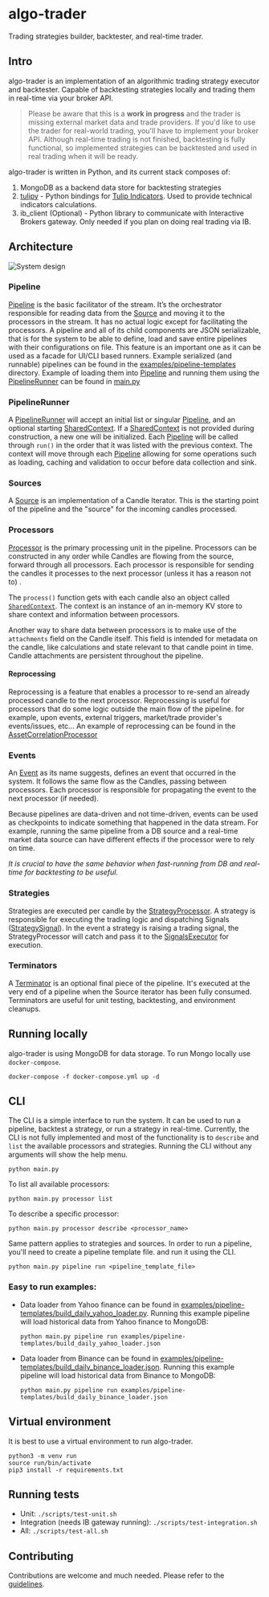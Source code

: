 # algo-trader

Trading strategies builder, backtester, and real-time trader.

## Intro

algo-trader is an implementation of an algorithmic trading strategy executor and backtester.
Capable of backtesting strategies locally and trading them in real-time via your broker API.

> Please be aware that this is a **work in progress** and the trader is missing external market data and trade
> providers.
> If you'd like to use the trader for real-world trading, you'll have to implement your broker API.
> Although real-time trading is not finished, backtesting is fully functional, so implemented strategies can be backtested
> and used in real trading when it will be ready.


algo-trader is written in Python, and its current stack composes of:

1. MongoDB as a backend data store for backtesting strategies
2. [tulipy](https://github.com/jesse-ai/tulipy) - Python bindings for [Tulip Indicators](https://tulipindicators.org/).
   Used to provide technical indicators calculations.
3. ib_client (Optional) - Python library to communicate with Interactive Brokers gateway. Only needed if you plan on
   doing real trading via IB.

## Architecture

![System design](./design/diagram.png)

### Pipeline

[Pipeline](src/pipeline/pipeline.py) is the basic facilitator of the stream. It’s the orchestrator responsible for
reading data from the [Source](src/pipeline/source.py) and moving it to the processors in the stream.
It has no actual logic except for facilitating the processors.
A pipeline and all of its child components are JSON serializable, that is for the system to be able to define, load and
save entire pipelines with their configurations on file.
This feature is an important one as it can be used as a facade for UI/CLI based runners.
Example serialized (and runnable) pipelines can be found in
the [examples/pipeline-templates](src/examples/pipeline-templates) directory.
Example of loading them into [Pipeline](src/pipeline/pipeline.py) and running them using
the [PipelineRunner](src/pipeline/runner.py) can be found in [main.py](src/main.py)

### PipelineRunner

A [PipelineRunner](src/pipeline/runner.py) will accept an initial list or singular [Pipeline](src/pipeline/pipeline.py),
and an optional starting [SharedContext](src/pipeline/shared_context.py). If
a [SharedContext](src/pipeline/shared_context.py) is not provided during construction, a new one will be initialized.
Each [Pipeline](src/pipeline/pipeline.py) will be called through `run()` in the order that it was listed with the
previous context. The context will move through each [Pipeline](src/pipeline/pipeline.py) allowing for some operations
such as loading, caching and validation to occur before data collection and sink.

### Sources

A [Source](src/pipeline/source.py) is an implementation of a Candle Iterator. This is the starting point of the pipeline
and the "source" for the incoming candles processed.

### Processors

[Processor](src/pipeline/processor.py) is the primary processing unit in the pipeline. Processors can be constructed in
any order while Candles are flowing from the source, forward through all processors.
Each processor is responsible for sending the candles it processes to the next processor (unless it has a reason not to)
.

The `process()` function gets with each candle also an object called [`SharedContext`](src/pipeline/shared_context.py).
The context is an instance of an in-memory KV store to share context and information between processors.

Another way to share data between processors is to make use of the `attachments` field on the Candle itself.
This field is intended for metadata on the candle, like calculations and state relevant to that candle point in time.
Candle attachments are persistent throughout the pipeline.

#### Reprocessing

Reprocessing is a feature that enables a processor to re-send an already processed candle to the next processor.
Reprocessing is useful for processors that do some logic outside the main flow of the pipeline. for example, upon
events, external triggers, market/trade provider's events/issues, etc...
An example of reprocessing can be found in
the [AssetCorrelationProcessor](src/pipeline/processors/assets_correlation.py)

### Events

An [Event](src/entities/event.py) as its name suggests, defines an event that occurred in the system.
It follows the same flow as the Candles, passing between processors. Each processor is responsible for propagating the
event to the next processor (if needed).

Because pipelines are data-driven and not time-driven, events can be used as checkpoints to indicate something that
happened in the data stream.
For example, running the same pipeline from a DB source and a real-time market data source can have different effects if
the processor were to rely on time.

_It is crucial to have the same behavior when fast-running from DB and real-time for backtesting to be useful._

### Strategies

Strategies are executed per candle by the [StrategyProcessor](src/pipeline/processors/strategy.py).
A strategy is responsible for executing the trading logic and dispatching
Signals ([StrategySignal](src/entities/strategy_signal.py)).
In the event a strategy is raising a trading signal, the StrategyProcessor will catch and pass it to
the [SignalsExecutor](src/trade/signals_executor.py) for execution.

### Terminators

A [Terminator](src/pipeline/terminator.py) is an optional final piece of the pipeline. It's executed at the very end of
a pipeline when the Source iterator has been fully consumed.
Terminators are useful for unit testing, backtesting, and environment cleanups.

## Running locally

algo-trader is using MongoDB for data storage. To run Mongo locally use `docker-compose`.

```shell
docker-compose -f docker-compose.yml up -d
```

## CLI

The CLI is a simple interface to run the system. It can be used to run a pipeline, backtest a strategy, or run a
strategy in real-time.
Currently, the CLI is not fully implemented and most of the functionality is to `describe` and `list` the available
processors and strategies.
Running the CLI without any arguments will show the help menu.

```shell
python main.py
```

To list all available processors:

```shell
python main.py processor list
```

To describe a specific processor:

```shell
python main.py processor describe <processor_name>
```

Same pattern applies to strategies and sources.
In order to run a pipeline, you'll need to create a pipeline template file. and run it using the CLI.

```shell
python main.py pipeline run <pipeline_template_file>
```

### Easy to run examples:

* Data loader from Yahoo finance can be found in [examples/pipeline-templates/build_daily_yahoo_loader.py](src/examples/pipeline-templates/build_daily_yahoo_loader.json). 
Running this example pipeline will load historical data from Yahoo finance to MongoDB:

   ```shell
   python main.py pipeline run examples/pipeline-templates/build_daily_yahoo_loader.json
   ```
* Data loader from Binance can be found in [examples/pipeline-templates/build_daily_binance_loader.json](src/examples/pipeline-templates/build_daily_binance_loader.json). 
Running this example pipeline will load historical data from Binance to MongoDB:

   ```shell
   python main.py pipeline run examples/pipeline-templates/build_daily_binance_loader.json
   ```
  

## Virtual environment

It is best to use a virtual environment to run algo-trader.

```shell
python3 -m venv run
source run/bin/activate
pip3 install -r requirements.txt
```

## Running tests

* Unit: `./scripts/test-unit.sh`
* Integration (needs IB gateway running): `./scripts/test-integration.sh`
* All: `./scripts/test-all.sh`

## Contributing

Contributions are welcome and much needed.
Please refer to the [guidelines](CONTRIBUTING.md).

